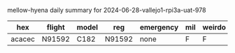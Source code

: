 mellow-hyena daily summary for 2024-06-28-vallejo1-rpi3a-uat-978

|hex|flight|model|reg|emergency|mil|weirdo|
|--|--|--|--|--|--|--|
|acacec|N91592|C182|N91592|none|F|F|
